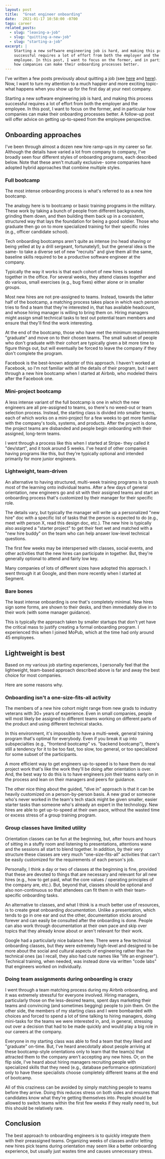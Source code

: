 ```yaml
---
layout: post
title:  "Great engineer onboarding"
date:   2021-01-17 10:58:00 -0700
tags: career
related_posts:
  - slug: "leaving-a-job"
  - slug: "quitting-a-new-job"
  - slug: "starting-a-job"
excerpt: |
    Starting a new software engineering job is hard, and making this process
    successful requires a lot of effort from both the employer and the
    employee. In this post, I want to focus on the former, and in particular
    how companies can make their onboarding processes better.
---
```


I've written a few posts previously about quitting a job
(see [here](/blog/leaving-a-job) and [here](/blog/quitting-a-new-job)).
Now, I want to turn my attention to a much happier and more exciting topic-
what happens when you show up for the first day at your next company.

Starting a new software engineering job is hard, and making this process
successful requires a lot of effort from both the employer and the
employee. In this post, I want to focus on the former, and in particular
how companies can make their onboarding processes better. A follow-up post
will offer advice on getting up-to-speed from the employee perspective.

## Onboarding approaches

I've been through almost a dozen new hire ramp-ups in my career so far.
Although the details have varied a lot from company to company, I've broadly
seen four different styles of onboarding programs, each described below. Note
that these aren't mutually exclusive- some companies have adopted hybrid
approaches that combine multiple styles.

### Full bootcamp

The most intense onboarding process is what's referred to as a new hire
bootcamp.

The analogy here is to bootcamp or basic training programs in the
military. These work by taking a bunch of people from different backgrounds,
grinding them down, and then building them back up in a consistent, structured way
that lays the foundation for being a good soldier. Those who graduate then go on
to more specialized training for their specific roles (e.g., officer candidate
school).

Tech onboarding bootcamps aren't quite as intense (no head shaving or being
yelled at by a drill sergeant, fortunately!), but the general idea is the same-
to take a diverse set of new "recruits" and give them all the same, baseline
skills required to be a productive software engineer at the company.

Typically the way it works is that each cohort of new hires is seated together
in the office. For several weeks, they attend classes together and do various,
small exercises (e.g., bug fixes) either alone or in smaller groups.

Most new hires are not pre-assigned to teams. Instead, towards the latter half
of the bootcamp, a matching process takes place in which each person tries to find a
team that they're interested in, that has available headcount, and whose hiring
manager is willing to bring them on. Hiring managers might assign small technical
tasks to test out potential team members and ensure that they'll find the work
interesting.

At the end of the bootcamp, those who have met the minimum requirements "graduate"
and move on to their chosen teams. The small subset of people who don't graduate
with their cohort are typically given a bit more time to figure things out, but will
eventually be forced to leave the company if they don't complete the program.

Facebook is the best-known adopter of this approach. I haven't worked
at Facebook, so I'm not familiar with all the details of their program,
but I went through a new hire bootcamp when I started at Airbnb, who modeled
theirs after the Facebook one.

### Mini-project bootcamp

A less intense variant of the full bootcamp is one in which the new engineers
are all pre-assigned to teams, so there's no weed-out or team selection process.
Instead, the starting class is divided into smaller teams, each of which works
on a mini-project for a few weeks to get more familiar with the company's tools,
systems, and products. After the project is done, the project teams are disbanded
and people begin onboarding with their assigned, long-term teams.

I went through a process like this when I started at Stripe- they called it
"dev/start", and it took around 5 weeks. I've heard of other companies having
programs like this, but they're typically optional and intended primarily for
more junior engineers.

### Lightweight, team-driven

An alternative to having structured, multi-week training programs is to push
most of the learning onto individual teams. After a few days of
general orientation, new engineers go and sit with their assigned teams and
start an onboarding process that's customized by their manager for their specific
role.

The details vary, but typically the manager will write up a personalized "new hire"
doc with a specific list of tasks that the person is expected to do (e.g., meet with person X, read this design doc, etc.). The new hire is typically also assigned a
"starter project" to get their feet wet and matched with a "new hire buddy" on the
team who can help answer low-level technical questions.

The first few weeks may be interspersed with classes, social events, and other
activities that the new hires can participate in together. But, they're generally
optional to attend and fairly low key.

Many companies of lots of different sizes have adopted this approach. I went
through it at Google, and then more recently when I started at Segment.

### Bare bones

The least intense onboarding is one that's completely minimal. New hires
sign some forms, are shown to their desks, and then immediately dive in to their
work (with some manager guidance).

This is typically the approach taken by smaller startups that don't yet
have the critical mass to justify creating a formal onboarding program.
I experienced this when I joined MoPub, which at the time had only
around 45 employees.

## Lightweight is best

Based on my various job starting experiences, I personally feel that
the lightweight, team-based approach described above is far and away the best
choice for most companies.

Here are some reasons why.

### Onboarding isn't a one-size-fits-all activity

The members of a new hire cohort might range from new grads to industry veterans with
30+ years of experience. Even in small companies, people will most likely be assigned
to different teams working on different parts of the product and using different
technical stacks.

In this environment, it's impossible to have a multi-week, general training program
that's optimal for everybody. Even if you break it up into subspecialties (e.g.,
"frontend bootcamp" vs. "backend bootcamp"), there's still a tendency for it to be
too fast, too slow, too general, or too specialized for some subset of the
participants.

A more efficient way to get engineers up-to-speed is to have them do
real project work that's like the work they'll be doing after orientation is over.
And, the best way to do this is to have engineers join their teams
early on in the process and lean on their managers and peers for guidance.

The other nice thing about the guided, "dive in" approach is that it can be heavily
customized on a person-by-person basis. A new grad or someone who's never worked
in the team's tech stack might be given smaller, easier starter tasks than someone
who's already an expert in the technology. New hires are able to get up-to-speed
at their own pace, without the wasted time or excess stress of a group training
program.

### Group classes have limited utility

Orientation classes can be fun at the beginning, but, after hours and hours
of sitting in a stuffy room and listening to presentations, attentions
wane and the sessions all start to blend together. In addition, by their very
structure these classes are very much "one-size-fits-all" activities that can't
be easily customized for the requirements of each person's job.

Personally, I think a day or two of classes at the beginning is fine, provided
that these are devoted to things that are necessary and relevant for
all new hires (e.g., how to get paid, what the core values / operating principles
of the company are, etc.). But, beyond that, classes should be optional and also
non-continuous so that attendees can fit them in with their team-specific
onboarding tasks.

An alternative to classes, and what I think is a much better use of resources,
is to create great onboarding *documentation*. Unlike a presentation, which
tends to go in one ear and out the other, documentation sticks around forever and
can easily be consulted after the onboarding is done. People can also work
through documentation at their own pace and skip over topics that they already
know about or aren't relevant for their work.

Google had a particularly nice balance here. There were a few technical
onboarding classes, but they were extremely high-level and designed to be more
about the social and cultural aspects of engineering rather than the technical
ones (as I recall, they also had cute names like "life an engineer"). Technical
training, when needed, was instead done via written "code labs" that engineers
worked on individually.

### Doing team assignments during onboarding is crazy

I went through a team matching process during my Airbnb onboarding, and it was
extremely stressful for everyone involved. Hiring managers, particularly those
on the less-desired teams, spent days marketing their teams and convincing (and sometimes begging) people to join them. On the other side, the members of my
starting class and I were bombarded with choices and forced to spend a lot of
time talking to hiring managers, doing mini-tasks for the teams we were
interested in, and, in general, stressing out over a decision that had to be made
quickly and would play a big role in our careers at the company.

Everyone in my starting class was able to find a team that they liked and
"graduate" on-time. But, I've heard anecdotally about people arriving at
these bootcamp-style orientations only to learn that the team(s) that attracted
them to the company aren't accepting any new hires. Or, on the flip side, I've
heard about hiring managers recruiting people with specialized skills that they
need (e.g., database performance optimization) only to have
these specialists choose completely different teams at the end of bootcamp.

All of this craziness can be avoided by simply matching people to teams before
they arrive. Doing this reduces stress on both sides and ensures that candidates know
what they're getting themselves into. People should be allowed to switch teams within
the first few weeks if they really need to, but this should be relatively rare.

## Conclusion

The best approach to onboarding engineers is to quickly integrate them with
their preassigned teams. Organizing weeks of classes and/or letting new hires
pick teams during orientation may seem like a better onboarding experience, but
usually just wastes time and causes unnecessary stress.